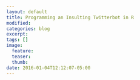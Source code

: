 ```yaml
---
layout: default
title: Programming an Insulting Twitterbot in R
modified:
categories: blog
excerpt:
tags: []
image:
  feature:
  teaser:
  thumb:
date: 2016-01-04T12:12:07-05:00
---
```


